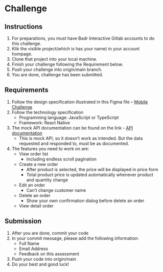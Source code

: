 # Challenge

## Instructions
1.	For preparations, you must have Badr Interactive Gitlab accounts to do this challenge.
2.	Klik the visible project(which is has your name) in your account hompage.
3.	Clone that project into your local machine.
4.  Finish your challenge following the Requirement below.
5.  Push your challenge into origin/main branch.
6.  You are done, challenge has been submitted.


## Requirements
1. Follow the design specification illustrated in this Figma file – [Mobile Challenge](https://www.figma.com/file/Ezal3fiTb6uPm8SQeH0GEu/Mobile-Challenge?type=design&node-id=0-1&mode=design&t=5V629Lxbexq3LKUl-0)
2. Follow the technology specification
    + Programming language: JavaScript or TypeScript
    + Framework: React Native
3. The mock API documentation can be found on the link - [API documentation](https://0efs20iwxr.apidog.io/)
    + This is mock API, so it doesn’t work as intended. But the data requested and responded to, must be as documented.
4. The features you need to work on are:
    + View order list
        - Including endless scroll pagination
    + Create a new order
        - After product is selected, the price will be displayed in price form
        - Total product price is updated automatically whenever product and quantity change
    + Edit an order
        - Can’t change customer name
    + Delete an order
        - Show your own confirmation dialog before delete an order
    + View detail order

## Submission
1. After you are done, commit your code
2. In your commit message, please add the following information:
    + Full Name
    + Email Address
    + Feedback on this assessment
4. Push your code into origin/main
5. Do your best and good luck!

